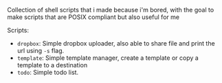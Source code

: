 Collection of shell scripts that i made because i'm bored, with the goal to make scripts that are POSIX compliant but also useful for me

Scripts:

- `dropbox`: Simple dropbox uploader, also able to share file and print the url using `-s` flag.
- `template`: Simple template manager, create a template or copy a template to a destination
- `todo`: Simple todo list.
